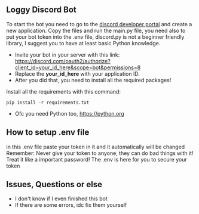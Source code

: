 ## Loggy Discord Bot
To start the bot you need to go to the [discord developer portal](https://discord.com/developers/applications) and create a new application. Copy the files and run the main.py file, you need also to put your bot token into the .env file, discord.py is not a beginner friendly library, I suggest you to have at least basic Python knowledge.
* Invite your bot in your server with this link: https://discord.com/oauth2/authorize?client_id=your_id_here&scope=bot&permissions=8
* Replace the **your_id_here** with your application ID.
* After you did that, you need to install all the required packages!

Install all the requirements with this command:
```
pip install -r requirements.txt
```
* Ofc you need Python too, https://python.org

## How to setup .env file
in this .env file paste your token in it and it automatically will be changed 
Remember: Never give your token to anyone, they can do bad things with it! Treat it like a important password!
The .env is here for you to secure your token

## Issues, Questions or else

* I don't know if I even finished this bot 
* If there are some errors, idc fix them yourself
